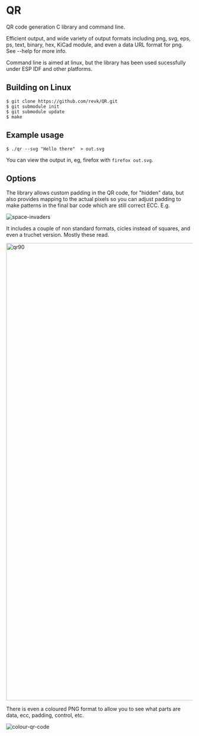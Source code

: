 # QR
QR code generation C library and command line.

Efficient output, and wide variety of output formats including png, svg, eps, ps, text, binary, hex, KiCad module, and even a data URL format for png. See --help for more info.

Command line is aimed at linux, but the library has been used sucessfully under ESP IDF and other platforms.

## Building on Linux

```
$ git clone https://github.com/revk/QR.git 
$ git submodule init
$ git submodule update
$ make
```

## Example usage

```
$ ./qr --svg "Hello there"  > out.svg
```

You can view the output in, eg, firefox with `firefox out.svg`.

## Options

The library allows custom padding in the QR code, for "hidden" data, but also provides mapping to the actual pixels so you can adjust padding to make patterns in the final bar code which are still correct ECC. E.g.

![space-invaders](https://WWW.ME.UK/spaceinvader.png)

It includes a couple of non standard formats, cicles instead of squares, and even a truchet version. Mostly these read.

<img width="1230" height="1230" alt="qr90" src="https://github.com/user-attachments/assets/de18d490-f3de-4031-8a71-d8bb4daa326e" />

There is even a coloured PNG format to allow you to see what parts are data, ecc, padding, control, etc.

![colour-qr-code](https://WWW.ME.UK/exampleqr.png)
